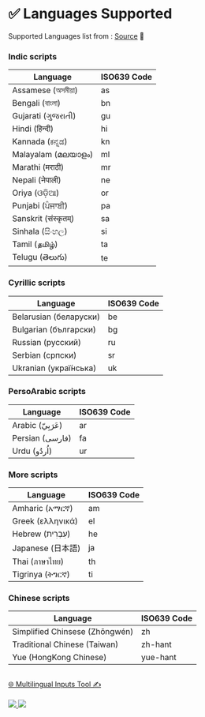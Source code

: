 # ✅ Languages Supported

Supported Languages list from : [Source](https://www.google.com/intl/en/inputtools/help/languages.html) 🔗

### Indic scripts

|Language|ISO639 Code|
|--------|-----------|
|Assamese (অসমীয়া)|as|
|Bengali (বাংলা)|bn|
|Gujarati (ગુજરાતી)|gu|
|Hindi (हिन्दी)|hi|
|Kannada (ಕನ್ನಡ)|kn|
|Malayalam (മലയാളം)|ml|
|Marathi (मराठी)|mr|
|Nepali (नेपाली)|ne|
|Oriya (ଓଡ଼ିଆ)|or|
|Punjabi (ਪੰਜਾਬੀ)|pa|
|Sanskrit (संस्कृतम्)|sa|
|Sinhala (සිංහල)|si|
|Tamil (தமிழ்)|ta|
|Telugu (తెలుగు)|te|

### Cyrillic scripts

|Language|ISO639 Code|
|--------|-----------|
|Belarusian (беларуски)|be|
|Bulgarian (български)|bg|
|Russian (русский)|ru|
|Serbian (српски)|sr|
|Ukranian (украї́нська)|uk|

### PersoArabic scripts

|Language|ISO639 Code|
|--------|-----------|
|Arabic (عَرَبِيّ)|ar|
|Persian (فارسی)|fa|
|Urdu (اُردُو)|ur|

### More scripts

|Language|ISO639 Code|
|--------|-----------|
|Amharic (አማርኛ)|am|
|Greek (ελληνικά)|el|
|Hebrew (עִבְרִית‎)|he|
|Japanese (日本語)|ja|
|Thai (ภาษาไทย)|th|
|Tigrinya (ትግርኛ)|ti|

### Chinese scripts

|Language|ISO639 Code|
|--------|-----------|
|Simplified Chinsese (Zhōngwén)|zh|
|Traditional Chinese (Taiwan)|zh-hant|
|Yue (HongKong Chinese)|yue-hant|

##

[🌐 Multilingual Inputs Tool ✍️](https://github.com/Malith-Rukshan/Multilingual-Inputs-Tool) <br/><br/>
<a href='https://inputs.sdev.lk'>
<img src='https://img.shields.io/badge/Demo-Inputs%20Tool-1cd760?logo=cloudflare&style=flat'>
</a>
<a href='https://t.me/InputsBot'>
<img src='https://img.shields.io/badge/Telegram-@InputsBot-blue?logo=telegram&style=flat'> 
</a>
